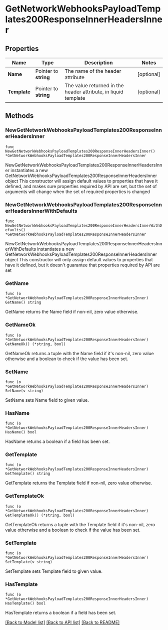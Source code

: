 # GetNetworkWebhooksPayloadTemplates200ResponseInnerHeadersInner

## Properties

Name | Type | Description | Notes
------------ | ------------- | ------------- | -------------
**Name** | Pointer to **string** | The name of the header attribute | [optional] 
**Template** | Pointer to **string** | The value returned in the header attribute, in liquid template | [optional] 

## Methods

### NewGetNetworkWebhooksPayloadTemplates200ResponseInnerHeadersInner

`func NewGetNetworkWebhooksPayloadTemplates200ResponseInnerHeadersInner() *GetNetworkWebhooksPayloadTemplates200ResponseInnerHeadersInner`

NewGetNetworkWebhooksPayloadTemplates200ResponseInnerHeadersInner instantiates a new GetNetworkWebhooksPayloadTemplates200ResponseInnerHeadersInner object
This constructor will assign default values to properties that have it defined,
and makes sure properties required by API are set, but the set of arguments
will change when the set of required properties is changed

### NewGetNetworkWebhooksPayloadTemplates200ResponseInnerHeadersInnerWithDefaults

`func NewGetNetworkWebhooksPayloadTemplates200ResponseInnerHeadersInnerWithDefaults() *GetNetworkWebhooksPayloadTemplates200ResponseInnerHeadersInner`

NewGetNetworkWebhooksPayloadTemplates200ResponseInnerHeadersInnerWithDefaults instantiates a new GetNetworkWebhooksPayloadTemplates200ResponseInnerHeadersInner object
This constructor will only assign default values to properties that have it defined,
but it doesn't guarantee that properties required by API are set

### GetName

`func (o *GetNetworkWebhooksPayloadTemplates200ResponseInnerHeadersInner) GetName() string`

GetName returns the Name field if non-nil, zero value otherwise.

### GetNameOk

`func (o *GetNetworkWebhooksPayloadTemplates200ResponseInnerHeadersInner) GetNameOk() (*string, bool)`

GetNameOk returns a tuple with the Name field if it's non-nil, zero value otherwise
and a boolean to check if the value has been set.

### SetName

`func (o *GetNetworkWebhooksPayloadTemplates200ResponseInnerHeadersInner) SetName(v string)`

SetName sets Name field to given value.

### HasName

`func (o *GetNetworkWebhooksPayloadTemplates200ResponseInnerHeadersInner) HasName() bool`

HasName returns a boolean if a field has been set.

### GetTemplate

`func (o *GetNetworkWebhooksPayloadTemplates200ResponseInnerHeadersInner) GetTemplate() string`

GetTemplate returns the Template field if non-nil, zero value otherwise.

### GetTemplateOk

`func (o *GetNetworkWebhooksPayloadTemplates200ResponseInnerHeadersInner) GetTemplateOk() (*string, bool)`

GetTemplateOk returns a tuple with the Template field if it's non-nil, zero value otherwise
and a boolean to check if the value has been set.

### SetTemplate

`func (o *GetNetworkWebhooksPayloadTemplates200ResponseInnerHeadersInner) SetTemplate(v string)`

SetTemplate sets Template field to given value.

### HasTemplate

`func (o *GetNetworkWebhooksPayloadTemplates200ResponseInnerHeadersInner) HasTemplate() bool`

HasTemplate returns a boolean if a field has been set.


[[Back to Model list]](../README.md#documentation-for-models) [[Back to API list]](../README.md#documentation-for-api-endpoints) [[Back to README]](../README.md)



